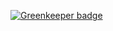 
[![Greenkeeper badge](https://badges.greenkeeper.io/lynchmaniac/leospeaking.svg)](https://greenkeeper.io/)
